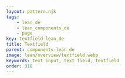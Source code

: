 ```yaml
---
layout: pattern.njk
tags: 
    - lean_de
    - lean_components_de
    - page
key: textfield-lean_de
title: Textfield
parent: components-lean_de
image: lean/overview/textfield.webp
keywords: text input, text field, textfield
order: 310
---
```


